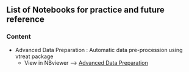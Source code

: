 ## List of Notebooks for practice and future reference

### Content
- Advanced Data Preparation : Automatic data pre-procession using vtreat package
  - View in NBviewer --> [Advanced Data Preparation](https://nbviewer.jupyter.org/github/ramdhanhdy/Courses/blob/main/Courses%20%28Self-study%29/Practical%20Data%20Science%20with%20R/Advanced%20Data%20Preparation.ipynb)    
